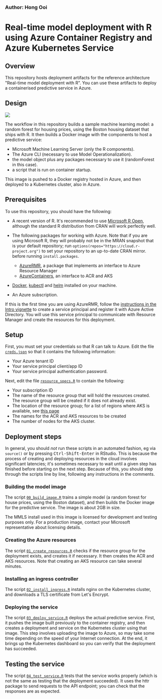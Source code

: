 ### Author: Hong Ooi

# Real-time model deployment with R using Azure Container Registry and Azure Kubernetes Service

## Overview

This repository hosts deployment artifacts for the reference architecture "Real-time model deployment with R". You can use these artifacts to deploy a containerised predictive service in Azure.

## Design

![](https://github.com/mspnp/architecture-center/blob/master/docs/reference-architectures/ai/_images/realtime-scoring-r.png)

The workflow in this repository builds a sample machine learning model: a random forest for housing prices, using the Boston housing dataset that ships with R. It then builds a Docker image with the components to host a predictive service:
- Microsoft Machine Learning Server (only the R components).
- The Azure CLI (necessary to use Model Operationalization).
- the model object plus any packages necessary to use it (randomForest in this case).
- a script that is run on container startup.

This image is pushed to a Docker registry hosted in Azure, and then deployed to a Kubernetes cluster, also in Azure.

## Prerequisites

To use this repository, you should have the following:

- A recent version of R. It's recommended to use [Microsoft R Open](https://mran.microsoft.com/open), although the standard R distribution from CRAN will work perfectly well.

- The following packages for working with Azure. Note that if you are using Microsoft R, they will probably not be in the MRAN snapshot that is your default repository; run `options(repos="https://cloud.r-project.org")` to set your repository to an up-to-date CRAN mirror. before running `install.packages`.
  * [AzureRMR](https://cran.r-project.org/package=AzureRMR), a package that implements an interface to Azure Resource Manager
  * [AzureContainers](https://cran.r-project.org/package=AzureContainers), an interface to ACR and AKS

- [Docker](https://www.docker.com/get-started), [kubectl](https://kubernetes.io/docs/tasks/tools/install-kubectl/) and [helm](https://www.helm.sh/) installed on your machine.

- An Azure subscription.

If this is the first time you are using AzureRMR, follow the [instructions in the Intro vignette](https://cran.r-project.org/web/packages/AzureRMR/vignettes/intro.html) to create a service principal and register it with Azure Active Directory. You will use this service principal to communicate with Resource Manager and create the resources for this deployment.


## Setup

First, you must set your credentials so that R can talk to Azure. Edit the file [`creds.json`](creds.json) so that it contains the following information:

- Your Azure tenant ID
- Your service principal client/app ID
- Your service principal authentication password.

Next, edit the file [`resource_specs.R`](resource_specs.R) to contain the following:

- Your subscription ID
- The name of the resource group that will hold the resources created. The resource group will be created if it does not already exist.
- The location of the resource group; for a list of regions where AKS is available, see [this page](https://docs.microsoft.com/en-us/azure/aks/container-service-quotas#region-availability)
- The names for the ACR and AKS resources to be created
- The number of nodes for the AKS cluster.

## Deployment steps

In general, you should _not_ run these scripts in an automated fashion, eg via `source()` or by pressing <kbd>Ctrl-Shift-Enter</kbd> in RStudio. This is because the process of creating and deploying resources in the cloud involves significant latencies; it's sometimes necessary to wait until a given step has finished before starting on the next step. Because of this, you should step through the scripts line by line, following any instructions in the comments.

### Building the model image

The script [`00_build_image.R`](00_build_image.R) trains a simple model (a random forest for house prices, using the Boston dataset), and then builds the Docker image for the predictive service. The image is about 2GB in size.

The MMLS install used in this image is licensed for development and testing purposes only. For a production image, contact your Microsoft representative about licensing details.

### Creating the Azure resources

The script [`01_create_resources.R`](01_create_resources.R) checks if the resource group for the deployment exists, and creates it if necessary. It then creates the ACR and AKS resources. Note that creating an AKS resource can take several minutes.

### Installing an ingress controller

The script [`02_install_ingress.R`](02_install_ingress.R) installs nginx on the Kubernetes cluster, and downloads a TLS certificate from Let's Encrypt.

### Deploying the service

The script [`03_deploy_service.R`](03_deploy_service.R) deploys the actual predictive service. First, it pushes the image built previously to the container registry, and then creates a deployment and service on the Kubernetes cluster using that image. This step involves uploading the image to Azure, so may take some time depending on the speed of your Internet connection. At the end, it brings up the Kubernetes dashboard so you can verify that the deployment has succeeded.

## Testing the service

The script [`04_test_service.R`](04_test_service.R) tests that the service works properly (which is not the same as testing that the deployment succeeded). It uses the httr package to send requests to the API endpoint; you can check that the responses are as expected.



